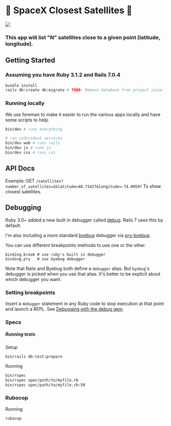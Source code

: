 # :rocket: SpaceX Closest Satellites :rocket:
![](http://i.kinja-img.com/gawker-media/image/upload/s--CuKZAzxf--/loqnlt3ori4ejg1eytsy.gif)
### This app will list "N" satellites close to a given point (latitude, longitude).
## Getting Started
### Assuming you have Ruby 3.1.2 and Rails 7.0.4
```bash
bundle install
rails db:create db:migrate # TODO: Remove database from project since its not using yet
```
### Running locally

We use foreman to make it easier to run the various apps locally and have some scripts to help.

```bash
bin/dev # runs everything

# run individual services
bin/dev web # runs rails
bin/dev js # runs js
bin/dev css # runs css
```

## API Docs

Example:
GET `/satellites?number_of_satellites=2&latitude=40.71427&longitude=-74.00597` To show closest satellites.

## Debugging

Ruby 3.0+ added a new built in debugger called [debug](https://github.com/ruby/debug). Rails 7 uses this by default.

I'm also including a more standard [byebug](https://github.com/deivid-rodriguez/byebug) debugger via [pry-byebug](https://github.com/deivid-rodriguez/pry-byebug).

You can use different breakpoints methods to use one or the other.

```
binding.break # use ruby's built in debugger
binding.pry   # use byebug debugger
```

Note that Rails and Byebug both define a `debugger` alias. But `byebug`'s debugger is picked when you use that alias. It's better to be explicit about which debugger you want.

### Setting breakpoints
Insert a `debugger` statement in any Ruby code to stop execution at that point and launch a REPL. See [Debugging with the debug gem](https://guides.rubyonrails.org/debugging_rails_applications.html#debugging-with-the-debug-gem).


### Specs

##### Running tests
Setup
```
bin/rails db:test:prepare
```

Running
```sh
bin/rspec
bin/rspec spec/path/to/myfile.rb
bin/rspec spec/path/to/myfile.rb:50
```

### Rubocop
Running
```sh
rubocop
```